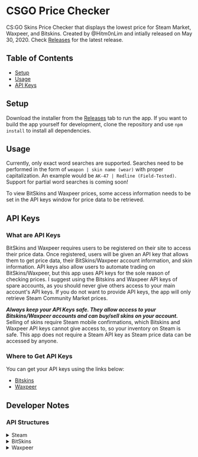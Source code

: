 # CSGO Price Checker

CS:GO Skins Price Checker that displays the lowest price for Steam Market, Waxpeer, and Bitskins. Created by @Hitm0nLim and intially released on May 30, 2020. Check [Releases](https://github.com/Hitm0nLim/csgo-price-checker/releases) for the latest release.

## Table of Contents

- [Setup](#setup)
- [Usage](#usage)
- [API Keys](#api-keys)

## Setup

Download the installer from the [Releases](https://github.com/Hitm0nLim/csgo-price-checker/releases) tab to run the app. If you want to build the app yourself for development, clone the repository and use `npm install` to install all dependencies.

## Usage

Currently, only exact word searches are supported. Searches need to be performed in the form of `weapon | skin name (wear)` with proper capitalization. An example would be `AK-47 | Redline (Field-Tested)`. Support for partial word searches is coming soon!

To view BitSkins and Waxpeer prices, some access information needs to be set in the API keys window for price data to be retrieved.

## API Keys

### What are API Keys

BitSkins and Waxpeer requires users to be registered on their site to access their price data. Once registered, users will be given an API key that allows them to get price data, their BitSkins/Waxpeer account information, and skin information. API keys also allow users to automate trading on BitSkins/Waxpeer, but this app uses API keys for the sole reason of checking prices. I suggest using the Bitskins and Waxpeer API keys of spare accounts, as you should never give others access to your main account's API keys. If you do not want to provide API keys, the app will only retrieve Steam Community Market prices.

***Always keep your API Keys safe. They allow access to your Bitskins/Waxpeer accounts and can buy/sell skins on your account.*** Selling of skins require Steam mobile confirmations, which Bitskins and Waxpeer API keys cannot give access to, so your inventory on Steam is safe. This app does not require a Steam API key as Steam price data can be accessed by anyone.

### Where to Get API Keys

You can get your API keys using the links below:

- [Bitskins](https://bitskins.com/settings)
- [Waxpeer](https://waxpeer.com/user/profile)

## Developer Notes

### API Structures

<details>

<summary>Steam</summary>

The Steam Community Market API is openly available at `https://steamcommunity.com/market/priceoverview/`. It requires the following parameters:

- `appid`: 730 for CS:GO
- `currency`: 1 for USD, 20 for CAD
- `market_hash_name`: item name, in the form of `weapon | skin (wear)`

An example call would be:

```https://steamcommunity.com/market/priceoverview/?appid=730&currency=1&market_hash_name=AK-47%20|%20Redline%20(Field-Tested)```

A successful response:

```json
{"success":true,"lowest_price":"$14.96","volume":"452","median_price":"$14.97"}
```

Unsuccessful response:

```json
{"success":false}
```

</details>

<details>
<summary>BitSkins</summary>

The [BitSkins API](https://bitskins.com/api) is only accessible via an API key and a generated TOTP code. We can use `https://bitskins.com/api/v1/get_inventory_on_sale/` endpoint to get all listings of a specific item and sort it so we can find the cheapest price easily. It requires the following parameters:

- `api_key`: BitSkins API key
- `code`: One time password token, generated with `notp.totp` and `thirty-two` module
- `sort_by`: How results are sorted. We use `price`
- `order`: Order of the sort. We use `asc` to show cheapest prices first
- `show_trade_delayed_items`: Whether or not to show items that have Steam trade hold on BitSkin bot accounts. We use `1` to show these items
- `market_hash_name`: item name, in the form of `weapon | skin (wear)`

An example call would be:

```https://bitskins.com/api/v1/get_inventory_on_sale/?api_key=API_KEY&code=CODE&app_id=730&sort_by=price&order=asc&show_trade_delayed_items=1&market_hash_name=AK-47 | Redline (Field-Tested)```

A successful response:

```json
{
  "status": "success",
  "data": {
    "items": [
      {
        "app_id": "730",
        "context_id": "2",
        "item_id": "24516652515",
        "asset_id": "24516652515",
        "class_id": "4700295612",
        "instance_id": "480085569",
        "market_hash_name": "AK-47 | Redline (Field-Tested)",
        "item_type": "Rifle",
        "item_class": "282",
        "item_rarity": "Classified",
        "item_weapon": "AK-47",
        "item_quality": "Normal",
        "image": "https://steamcommunity-a.akamaihd.net/economy/image/-9a81dlWLwJ2UUGcVs_nsVtzdOEdtWwKGZZLQHTxDZ7I56KU0Zwwo4NUX4oFJZEHLbXH5ApeO4YmlhxYQknCRvCo04DEVlxkKgpot7HxfDhjxszJemkV09-5lpKKqPrxN7LEmyVQ7MEpiLuSrYmnjQO3-UdsZGHyd4_Bd1RvNQ7T_FDrw-_ng5Pu75iY1zI97bhLsvQz/256fx256f",
        "inspectable": true,
        "inspect_link": "steam://rungame/730/76561202255233023/+csgo_econ_action_preview%20S76561198399664716A%asset_id%D2940503861087363583",
        "price": "10.40",
        "suggested_price": "14.15",
        "is_featured": false,
        "float_value": "0.31457195",
        "pattern_info": {
          "paintindex": 282,
          "paintseed": 327,
          "rarity": 5,
          "quality": 4,
          "paintwear": 1050742675,
          "patternname": "Redline"
        },
        "phase": null,
        "type": "listed",
        "is_mine": false,
        "tags": {
          "type": "Rifle",
          "weapon": "AK-47",
          "itemset": "The Phoenix Collection",
          "quality": "Normal",
          "rarity": "Classified",
          "exterior": "Field-Tested"
        },
        "fraud_warnings": [],
        "stickers": null,
        "updated_at": 1641594997,
        "withdrawable_at": 1642147199,
        "bot_uid": "76561198399664716"
      },
      .
      .
      .
```

Unsuccessful responses:

```json
{
  "status": "fail",
  "data": {
    "error_message": "Invalid API Key, invalid two-factor authentication code, or API access not enabled."
  }
}
```

```json
/* Skin not found */
{
  "status": "success",
  "data": {
    "items": [],
    "page": 1,
    "cache_expires_at": 0,
    "rendered_in_seconds": 0
  }
}
```

</details>

<details>
<summary>Waxpeer</summary>

The [Waxpeer API](https://waxpeer.com/docs) is only accessible via an API key. We can use `https://api.waxpeer.com/v1/search-items-by-name/` endpoint to get all listings of a specific item sorted by price low to high. It requires the following parameters:

- `api`: Waxpeer API key
- `code`: One time password token, generated with `notp.totp` and `thirty-two` module
- `sort_by`: How results are sorted. We use `price`
- `order`: Order of the sort. We use `asc` to show cheapest prices first
- `show_trade_delayed_items`: Whether or not to show items that have Steam trade hold on BitSkin bot accounts. We use `1` to show these items
- `market_hash_name`: item name, in the form of `weapon | skin (wear)`

An example call would be:

```https://api.waxpeer.com/v1/search-items-by-name/?api=API_KEY&names=AK-47 | Redline (Field-Tested)```

A successful response:

```json
{
  "success": true,
  "items": [
    {
      "name": "AK-47 | Redline (Field-Tested)",
      "price": 14057,
      "image": "https://steamcommunity-a.akamaihd.net/economy/image/class/730/4483852859/200fx125f",
      "item_id": "23220317927"
    },
    .
    .
    .
```

Unsuccessful responses:
```json
{"success":false,"msg":"wrong api"}
```

```json
/* Skin not found */
{"success":true,"items":[]}
```

</details>
